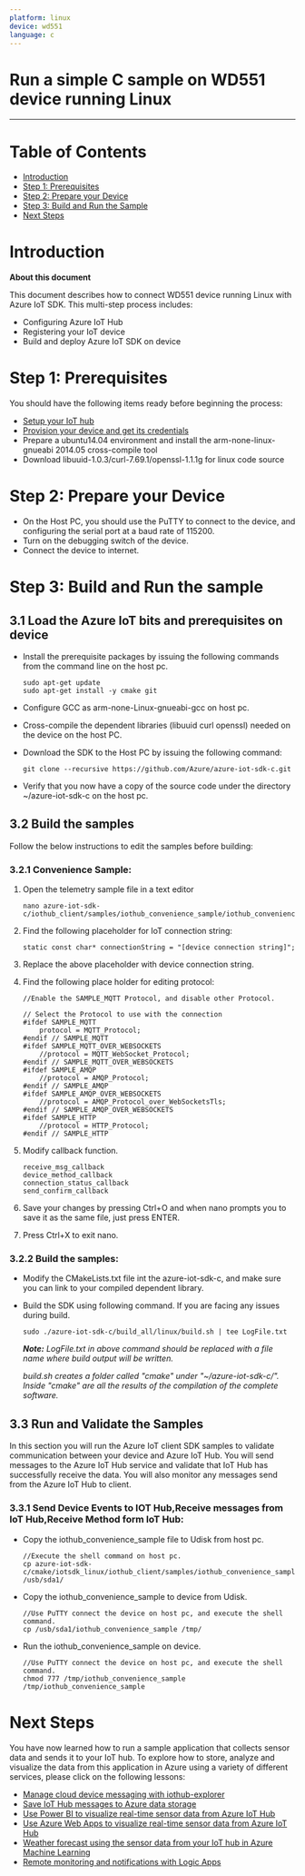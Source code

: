 ```yaml
---
platform: linux
device: wd551
language: c
---
```


Run a simple C sample on WD551 device running Linux
===
---

# Table of Contents

-   [Introduction](#Introduction)
-   [Step 1: Prerequisites](#Prerequisites)
-   [Step 2: Prepare your Device](#PrepareDevice)
-   [Step 3: Build and Run the Sample](#Build)
-   [Next Steps](#NextSteps)

<a name="Introduction"></a>
# Introduction

**About this document**

This document describes how to connect WD551 device running Linux with Azure IoT SDK. This multi-step process includes:

-   Configuring Azure IoT Hub
-   Registering your IoT device
-   Build and deploy Azure IoT SDK on device

<a name="Prerequisites"></a>
# Step 1: Prerequisites

You should have the following items ready before beginning the process:

-   [Setup your IoT hub][lnk-setup-iot-hub]
-   [Provision your device and get its credentials][lnk-manage-iot-hub]
-   Prepare a ubuntu14.04 environment and install the arm-none-linux-gnueabi 2014.05 cross-compile tool
-   Download libuuid-1.0.3/curl-7.69.1/openssl-1.1.1g for linux code source

<a name="PrepareDevice"></a>
# Step 2: Prepare your Device

-   On the Host PC, you should use the PuTTY to connect to the device, and configuring the serial port at a baud rate of 115200.
-   Turn on the debugging switch of the device.
-   Connect the device to internet.

<a name="Build"></a>
# Step 3: Build and Run the sample

## 3.1 Load the Azure IoT bits and prerequisites on device

-   Install the prerequisite packages by issuing the following commands from the command line on the host pc. 

        sudo apt-get update
        sudo apt-get install -y cmake git

-   Configure GCC as arm-none-Linux-gnueabi-gcc on host pc.
-   Cross-compile the dependent libraries (libuuid curl openssl) needed on the device on the host PC.
-   Download the SDK to the Host PC by issuing the following command:

        git clone --recursive https://github.com/Azure/azure-iot-sdk-c.git

-   Verify that you now have a copy of the source code under the directory ~/azure-iot-sdk-c on the host pc.

## 3.2 Build the samples

Follow the below instructions to edit the samples before building: 

### 3.2.1 Convenience Sample:

1.  Open the telemetry sample file in a text editor

		nano azure-iot-sdk-c/iothub_client/samples/iothub_convenience_sample/iothub_convenience_sample.c   

2.  Find the following placeholder for IoT connection string:

        static const char* connectionString = "[device connection string]";

3.  Replace the above placeholder with device connection string.
    
4.  Find the following place holder for editing protocol:

		//Enable the SAMPLE_MQTT Protocol, and disable other Protocol.

		// Select the Protocol to use with the connection
		#ifdef SAMPLE_MQTT
			protocol = MQTT_Protocol;
		#endif // SAMPLE_MQTT
		#ifdef SAMPLE_MQTT_OVER_WEBSOCKETS
			//protocol = MQTT_WebSocket_Protocol;
		#endif // SAMPLE_MQTT_OVER_WEBSOCKETS
		#ifdef SAMPLE_AMQP
			//protocol = AMQP_Protocol;
		#endif // SAMPLE_AMQP
		#ifdef SAMPLE_AMQP_OVER_WEBSOCKETS
			//protocol = AMQP_Protocol_over_WebSocketsTls;
		#endif // SAMPLE_AMQP_OVER_WEBSOCKETS
		#ifdef SAMPLE_HTTP
			//protocol = HTTP_Protocol;
		#endif // SAMPLE_HTTP

5.  Modify callback function.

		receive_msg_callback
		device_method_callback
		connection_status_callback
		send_confirm_callback

6.  Save your changes by pressing Ctrl+O and when nano prompts you to save it as the same file, just press ENTER.

7.  Press Ctrl+X to exit nano.

### 3.2.2 Build the samples:

-   Modify the CMakeLists.txt file int the azure-iot-sdk-c, and make sure you can link to your compiled dependent library.
-   Build the SDK using following command. If you are facing any issues during build.

        sudo ./azure-iot-sdk-c/build_all/linux/build.sh | tee LogFile.txt
    
    ***Note:*** *LogFile.txt in above command should be replaced with a file name where build output will be written.*
    
    *build.sh creates a folder called "cmake" under "~/azure-iot-sdk-c/". Inside "cmake" are all the results of the compilation of the complete software.*

## 3.3 Run and Validate the Samples

In this section you will run the Azure IoT client SDK samples to validate
communication between your device and Azure IoT Hub. You will send messages to the Azure IoT Hub service and validate that IoT Hub has successfully receive the data. You will also monitor any messages send from the Azure IoT Hub to client.

### 3.3.1 Send Device Events to IOT Hub,Receive messages from IoT Hub,Receive Method form IoT Hub:

-   Copy the iothub_convenience_sample file to Udisk from host pc.

		//Execute the shell command on host pc.
		cp azure-iot-sdk-c/cmake/iotsdk_linux/iothub_client/samples/iothub_convenience_sample/iothub_convenience_sample /usb/sda1/

-   Copy the iothub_convenience_sample to device from Udisk.

		//Use PuTTY connect the device on host pc, and execute the shell command.
		cp /usb/sda1/iothub_convenience_sample /tmp/

-   Run the iothub_convenience_sample on device.

		//Use PuTTY connect the device on host pc, and execute the shell command. 
		chmod 777 /tmp/iothub_convenience_sample
		/tmp/iothub_convenience_sample

<a name="NextSteps"></a>
# Next Steps

You have now learned how to run a sample application that collects sensor data and sends it to your IoT hub. To explore how to store, analyze and visualize the data from this application in Azure using a variety of different services, please click on the following lessons:

-   [Manage cloud device messaging with iothub-explorer]
-   [Save IoT Hub messages to Azure data storage]
-   [Use Power BI to visualize real-time sensor data from Azure IoT Hub]
-   [Use Azure Web Apps to visualize real-time sensor data from Azure IoT Hub]
-   [Weather forecast using the sensor data from your IoT hub in Azure Machine Learning]
-   [Remote monitoring and notifications with Logic Apps]   

[Manage cloud device messaging with iothub-explorer]: https://docs.microsoft.com/en-us/azure/iot-hub/iot-hub-explorer-cloud-device-messaging
[Save IoT Hub messages to Azure data storage]: https://docs.microsoft.com/en-us/azure/iot-hub/iot-hub-store-data-in-azure-table-storage
[Use Power BI to visualize real-time sensor data from Azure IoT Hub]: https://docs.microsoft.com/en-us/azure/iot-hub/iot-hub-live-data-visualization-in-power-bi
[Use Azure Web Apps to visualize real-time sensor data from Azure IoT Hub]: https://docs.microsoft.com/en-us/azure/iot-hub/iot-hub-live-data-visualization-in-web-apps
[Weather forecast using the sensor data from your IoT hub in Azure Machine Learning]: https://docs.microsoft.com/en-us/azure/iot-hub/iot-hub-weather-forecast-machine-learning
[Remote monitoring and notifications with Logic Apps]: https://docs.microsoft.com/en-us/azure/iot-hub/iot-hub-monitoring-notifications-with-azure-logic-apps
[setup-devbox-linux]: https://github.com/Azure/azure-iot-sdk-c/blob/master/doc/devbox_setup.md
[lnk-setup-iot-hub]: ../setup_iothub.md
[lnk-manage-iot-hub]: ../manage_iot_hub.md